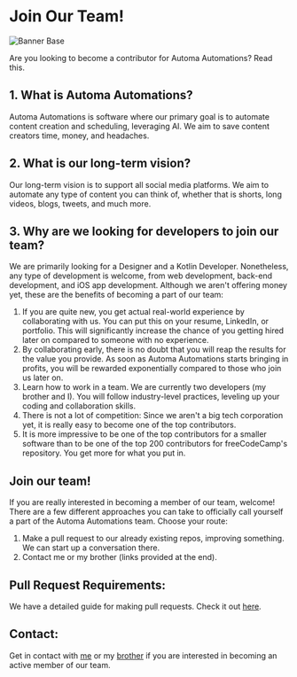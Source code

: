 # Join Our Team!

![Banner Base](https://github.com/Automa-Automations/Contributions/assets/141557971/04d51360-aeb1-46ef-a532-bdbfd8e3bbe5)

Are you looking to become a contributor for Automa Automations? Read this.

## 1. What is Automa Automations?

Automa Automations is software where our primary goal is to automate content creation and scheduling, leveraging AI. We aim to save content creators time, money, and headaches.

## 2. What is our long-term vision?

Our long-term vision is to support all social media platforms. We aim to automate any type of content you can think of, whether that is shorts, long videos, blogs, tweets, and much more.

## 3. Why are we looking for developers to join our team?

We are primarily looking for a Designer and a Kotlin Developer. Nonetheless, any type of development is welcome, from web development, back-end development, and iOS app development. Although we aren't offering money yet, these are the benefits of becoming a part of our team:
1. If you are quite new, you get actual real-world experience by collaborating with us. You can put this on your resume, LinkedIn, or portfolio. This will significantly increase the chance of you getting hired later on compared to someone with no experience.
2. By collaborating early, there is no doubt that you will reap the results for the value you provide. As soon as Automa Automations starts bringing in profits, you will be rewarded exponentially compared to those who join us later on.
3. Learn how to work in a team. We are currently two developers (my brother and I). You will follow industry-level practices, leveling up your coding and collaboration skills.
4. There is not a lot of competition: Since we aren't a big tech corporation yet, it is really easy to become one of the top contributors.
5. It is more impressive to be one of the top contributors for a smaller software than to be one of the top 200 contributors for freeCodeCamp's repository. You get more for what you put in.

## Join our team!

If you are really interested in becoming a member of our team, welcome! There are a few different approaches you can take to officially call yourself a part of the Automa Automations team. Choose your route:
1. Make a pull request to our already existing repos, improving something. We can start up a conversation there.
2. Contact me or my brother (links provided at the end).

## Pull Request Requirements:

We have a detailed guide for making pull requests. Check it out [here](contributions_guide.md).

## Contact:

Get in contact with <a href="" target="_blank">me</a> or my <a href="" target="_blank">brother</a> if you are interested in becoming an active member of our team.

